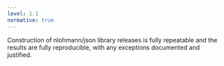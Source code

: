```yaml
---
level: 1.1
normative: true
---
```


Construction of nlohmann/json library releases is fully repeatable and the results are fully reproducible, with any exceptions documented and justified.
